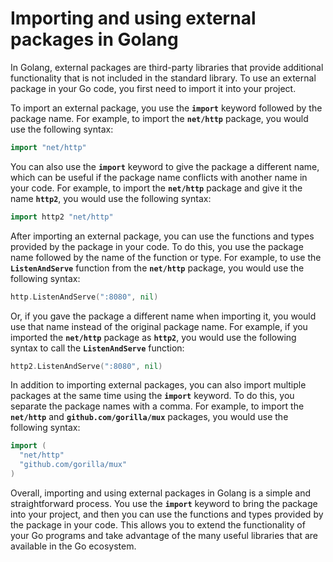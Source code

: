 # Importing and using external packages in Golang

In Golang, external packages are third-party libraries that provide additional functionality that is not included in the standard library. To use an external package in your Go code, you first need to import it into your project.

To import an external package, you use the **`import`** keyword followed by the package name. For example, to import the **`net/http`** package, you would use the following syntax:

```go
import "net/http"
```

You can also use the **`import`** keyword to give the package a different name, which can be useful if the package name conflicts with another name in your code. For example, to import the **`net/http`** package and give it the name **`http2`**, you would use the following syntax:

```go
import http2 "net/http"
```

After importing an external package, you can use the functions and types provided by the package in your code. To do this, you use the package name followed by the name of the function or type. For example, to use the **`ListenAndServe`** function from the **`net/http`** package, you would use the following syntax:

```go
http.ListenAndServe(":8080", nil)
```

Or, if you gave the package a different name when importing it, you would use that name instead of the original package name. For example, if you imported the **`net/http`** package as **`http2`**, you would use the following syntax to call the **`ListenAndServe`** function:

```go
http2.ListenAndServe(":8080", nil)
```

In addition to importing external packages, you can also import multiple packages at the same time using the **`import`** keyword. To do this, you separate the package names with a comma. For example, to import the **`net/http`** and **`github.com/gorilla/mux`** packages, you would use the following syntax:

```go
import (
  "net/http"
  "github.com/gorilla/mux"
)
```

Overall, importing and using external packages in Golang is a simple and straightforward process. You use the **`import`** keyword to bring the package into your project, and then you can use the functions and types provided by the package in your code. This allows you to extend the functionality of your Go programs and take advantage of the many useful libraries that are available in the Go ecosystem.
